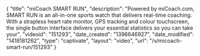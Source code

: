 {
    "title": "miCoach SMART RUN",
    "description": "Powered by miCoach.com, SMART RUN is an all-in-one sports watch that delivers real-time coaching. With a strapless heart rate monitor, GPS tracking and colour touchscreen, the single button interface delivers your essential statistics so you can take your",
    "videoid": "151293",
    "date_created": "1396646927",
    "date_modified": "1418181262",
    "type": "captivate",
    "layout": "video",
    "url": "\/v\/micoach-smart-run\/151293"
}